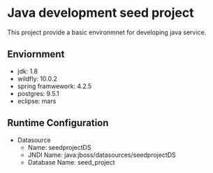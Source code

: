 # Java development seed project
This project provide a basic environmnet for developing java service.

## Enviornment ##
 - jdk: 1.8
 - wildfly: 10.0.2
 - spring framwework: 4.2.5
 - postgres: 9.5.1
 - eclipse: mars

## Runtime Configuration ##
* Datasource
    + Name: seedprojectDS
    + JNDI Name: java:jboss/datasources/seedprojectDS
    + Database Name: seed_project